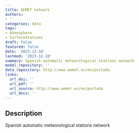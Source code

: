 ```yaml
---
title: AEMET network
authors:
- ''
categories: data
tags:
- Atmosphere
- SurfaceStations
draft: false
featured: false
date: '2023-12-18'
lastmod: '2023-12-18'
summary: Spanish automatic meteorological stations network
model_repository: ''
data_repository: http://www.aemet.es/en/portada
links:
  url_doi: ''
  url_pdf: ''
  url_source: http://www.aemet.es/en/portada
  url_docs: ''
---
```


## Description

Spanish automatic meteorological stations network

